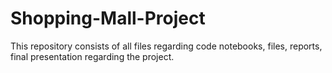 # Shopping-Mall-Project
This repository consists of all files regarding code notebooks, files, reports, final presentation regarding the project.
